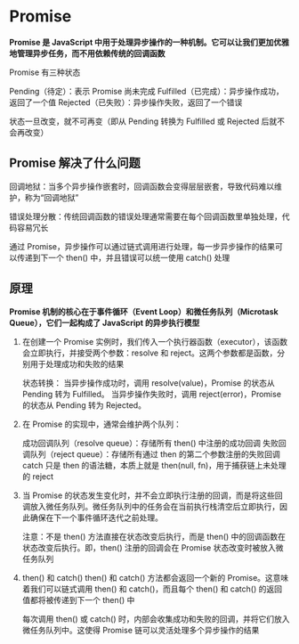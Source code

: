 # Promise

**Promise 是 JavaScript 中用于处理异步操作的一种机制。它可以让我们更加优雅地管理异步任务，而不用依赖传统的回调函数**

Promise 有三种状态

Pending（待定）：表示 Promise 尚未完成
Fulfilled（已完成）：异步操作成功，返回了一个值
Rejected（已失败）：异步操作失败，返回了一个错误

状态一旦改变，就不可再变（即从 Pending 转换为 Fulfilled 或 Rejected 后就不会再改变）

## Promise 解决了什么问题

回调地狱：当多个异步操作嵌套时，回调函数会变得层层嵌套，导致代码难以维护，称为“回调地狱”

错误处理分散：传统回调函数的错误处理通常需要在每个回调函数里单独处理，代码容易冗长

通过 Promise，异步操作可以通过链式调用进行处理，每一步异步操作的结果可以传递到下一个 then() 中，并且错误可以统一使用 catch() 处理

## 原理

**Promise 机制的核心在于事件循环（Event Loop）和微任务队列（Microtask Queue），它们一起构成了 JavaScript 的异步执行模型**

1. 在创建一个 Promise 实例时，我们传入一个执行器函数（executor），该函数会立即执行，并接受两个参数：resolve 和 reject。这两个参数都是函数，分别用于处理成功和失败的结果

   状态转换：
   当异步操作成功时，调用 resolve(value)，Promise 的状态从 Pending 转为 Fulfilled。
   当异步操作失败时，调用 reject(error)，Promise 的状态从 Pending 转为 Rejected。

2. 在 Promise 的实现中，通常会维护两个队列：

   成功回调队列（resolve queue）：存储所有 then() 中注册的成功回调
   失败回调队列（reject queue）：存储所有通过 then 的第二个参数注册的失败回调
   catch 只是 then 的语法糖，本质上就是 then(null, fn)，用于捕获链上未处理的 reject

3. 当 Promise 的状态发生变化时，并不会立即执行注册的回调，而是将这些回调放入微任务队列。微任务队列中的任务会在当前执行栈清空后立即执行，因此确保在下一个事件循环迭代之前处理。

   注意：不是 then() 方法直接在状态改变后执行，而是 then() 中的回调函数在状态改变后执行。即，then() 注册的回调会在 Promise 状态改变时被放入微任务队列

4. then() 和 catch()
   then() 和 catch() 方法都会返回一个新的 Promise。这意味着我们可以链式调用 then() 和 catch()，而且每个 then() 和 catch() 的返回值都将被传递到下一个 then() 中

   每次调用 then() 或 catch() 时，内部会收集成功和失败的回调，并将它们放入微任务队列中。这使得 Promise 链可以灵活处理多个异步操作的结果
